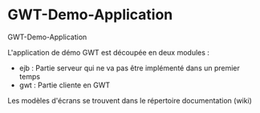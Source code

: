 GWT-Demo-Application
====================

GWT-Demo-Application

L'application de démo GWT est découpée en deux modules :
- ejb : Partie serveur qui ne va pas être implémenté dans un premier temps
- gwt : Partie cliente en GWT
 
Les modèles d'écrans se trouvent dans le répertoire documentation (wiki)